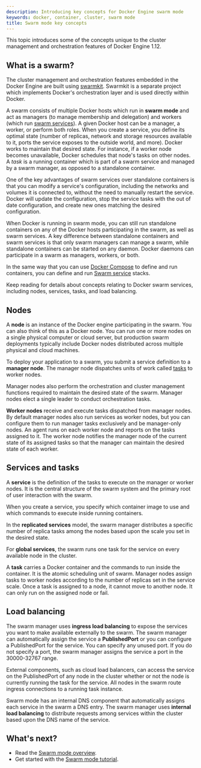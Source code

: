 ```yaml
---
description: Introducing key concepts for Docker Engine swarm mode
keywords: docker, container, cluster, swarm mode
title: Swarm mode key concepts
---
```


This topic introduces some of the concepts unique to the cluster management and
orchestration features of Docker Engine 1.12.

## What is a swarm?

The cluster management and orchestration features embedded in the Docker Engine
are built using [swarmkit](https://github.com/docker/swarmkit/). <span class='definition'>Swarmkit</span> is a
separate project which implements Docker's orchestration layer and is used
directly within Docker.

A <span class='definition'>swarm</span> consists of multiple Docker hosts which run in **swarm mode** and act as
managers (to manage membership and delegation) and workers (which run
[swarm services](#services-and-tasks)). A given Docker host can
be a manager, a worker, or perform both roles. When you create a <span class='definition'>service</span>, you
define its optimal state (number of replicas, network and storage resources
available to it, ports the service exposes to the outside world, and more).
Docker works to maintain that desired state. For instance, if a worker node
becomes unavailable, Docker schedules that node's tasks on other nodes. A <span class='definition'>_task_</span>
is a running container which is part of a swarm service and managed by a swarm
manager, as opposed to a standalone container.

One of the <span class='important'>key advantages of swarm services over standalone containers</span> is that
you can modify a service's configuration, including the networks and volumes it
is connected to, without the need to manually restart the service. Docker will
update the configuration, stop the service tasks with the out of date
configuration, and create new ones matching the desired configuration.

When Docker is running in swarm mode, you can still run standalone containers
on any of the Docker hosts participating in the swarm, as well as swarm
services. A <span class='important'>key difference between standalone containers and swarm services</span> is
that only swarm managers can manage a swarm, while standalone containers can be
started on any daemon. <span class='definition'>Docker daemons</span> can participate in a swarm as managers,
workers, or both.

In the same way that you can use [Docker Compose](../../compose/index.md) to define and run
containers, you can define and run [Swarm service](services.md) stacks.

Keep reading for details about concepts relating to Docker swarm services,
including nodes, services, tasks, and load balancing.

## Nodes

A <span class='definition'>**node**</span> is an instance of the Docker engine participating in the swarm. You can also think of this as a <span class='definition'>Docker node</span>. You can run one or more nodes on a single physical computer or cloud server, but production swarm deployments typically include Docker nodes distributed across multiple physical and cloud machines.

To <span class='important'>deploy your application</span> to a swarm, you submit a <span class='definition'>service definition</span> to a
**manager node**. The <span class='definition'>manager node</span> dispatches units of work called
[tasks](#services-and-tasks) to worker nodes.

Manager nodes also perform the <span class='definition'>orchestration</span> and <span class='definition'>cluster management</span> functions
required to maintain the desired state of the swarm. Manager nodes elect a
<span class='definition'>single leader</span> to conduct orchestration tasks.

<span class='definition'>**Worker nodes**</span> receive and execute tasks dispatched from manager nodes.
By default manager nodes also run services as worker nodes, but you can
<span class='important'>configure them to run manager tasks exclusively and be manager-only
nodes</span>. An <span class='definition'>agent</span> runs on each worker node and reports on the tasks assigned to
it. The worker node notifies the manager node of the <span class='important'>current state of its
assigned tasks</span> so that the manager can maintain the desired state of each
worker.

## Services and tasks

A <span class='definition'>**service**</span> is the definition of the tasks to execute on the manager or worker nodes. It
is the central structure of the swarm system and the primary root of user
interaction with the swarm.

When you create a service, you specify <span class='important'>which container image to use</span> and which
commands to execute inside running containers.

In the <span class='definition'>**replicated services** model</span>, the swarm manager distributes a specific
number of replica tasks among the nodes based upon the scale you set in the
desired state.

For <span class='definition'>**global services**</span>, the swarm runs one task for the service on every
available node in the cluster.

A <span class='definition'>**task**</span> carries a <span class='bold'>Docker container</span> and the <span class='bold'>commands</span> to run inside the
container. It is the <span class='important'>atomic scheduling unit of swarm</span>. Manager nodes assign tasks
to worker nodes according to the <span class='definition'>number of replicas</span> set in the service scale.
Once a task is assigned to a node, it <span class='important'>cannot move</span> to another node. It can only
run on the assigned node or fail.

## Load balancing

The swarm manager uses <span class='definition'>**ingress load balancing**</span> to <span class='important'>expose the services</span> you
want to make available externally to the swarm. The swarm manager can
automatically assign the service a <span class='definition'>**PublishedPort**</span> or you can configure a
PublishedPort for the service. You can specify any unused port. If you do not
specify a port, the swarm manager assigns the service a port in the 30000-32767
range.

External components, such as <span class='definition'>cloud load balancers</span>, can access the service on the
PublishedPort of any node in the cluster whether or not the node is currently
running the task for the service.  <span class='important'>All nodes in the swarm route ingress
connections to a running task instance</span>.

Swarm mode has an <span class='important'>internal DNS component</span> that automatically assigns each service
in the swarm a DNS entry. The swarm manager uses <span class='definition'>**internal load balancing**</span> to
distribute requests among services within the cluster based upon the DNS name of
the service.

## What's next?

* Read the [Swarm mode overview](index.md).
* Get started with the [Swarm mode tutorial](swarm-tutorial/index.md).
